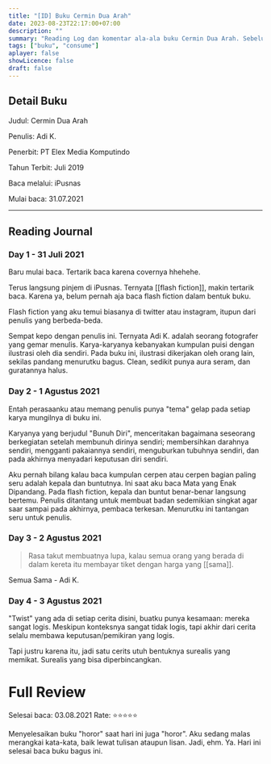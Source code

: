 ```yaml
---
title: "[ID] Buku Cermin Dua Arah"
date: 2023-08-23T22:17:00+07:00
description: "" 
summary: "Reading Log dan komentar ala-ala buku Cermin Dua Arah. Sebelumnya pernah aku post di twitter dan blog satunya."
tags: ["buku", "consume"]
aplayer: false
showLicence: false
draft: false
---
```


## Detail Buku

Judul: Cermin Dua Arah

Penulis: Adi K.

Penerbit: PT Elex Media Komputindo

Tahun Terbit: Juli 2019

Baca melalui: iPusnas

Mulai baca: 31.07.2021

---
## Reading Journal
### Day 1 - 31 Juli 2021

Baru mulai baca. Tertarik baca karena covernya hhehehe.

Terus langsung pinjem di iPusnas. Ternyata [[flash fiction]], makin tertarik baca. Karena ya, belum pernah aja baca flash fiction dalam bentuk buku.

Flash fiction yang aku temui biasanya di twitter atau instagram, itupun dari penulis yang berbeda-beda.

Sempat kepo dengan penulis ini. Ternyata Adi K. adalah seorang fotografer yang gemar menulis. Karya-karyanya kebanyakan kumpulan puisi dengan ilustrasi oleh dia sendiri.
Pada buku ini, ilustrasi dikerjakan oleh orang lain, sekilas pandang menurutku bagus. Clean, sedikit punya aura seram, dan guratannya halus.

### Day 2 - 1 Agustus 2021

Entah perasaanku atau memang penulis punya "tema" gelap pada setiap karya mungilnya di buku ini. 

Karyanya yang berjudul "Bunuh Diri", menceritakan bagaimana seseorang berkegiatan setelah membunuh dirinya sendiri; membersihkan darahnya sendiri, mengganti pakaiannya sendiri, menguburkan tubuhnya sendiri, dan pada akhirnya menyadari keputusan diri sendiri.

Aku pernah bilang kalau baca kumpulan cerpen atau cerpen bagian paling seru adalah kepala dan buntutnya. Ini saat aku baca Mata yang Enak Dipandang. Pada flash fiction, kepala dan buntut benar-benar langsung bertemu. Penulis ditantang untuk membuat badan sedemikian singkat agar saar sampai pada akhirnya, pembaca terkesan. Menurutku ini tantangan seru untuk penulis.

### Day 3 - 2 Agustus 2021

> Rasa takut membuatnya lupa, kalau semua orang yang berada di dalam kereta itu membayar tiket dengan harga yang [[sama]].

Semua Sama - Adi K.

### Day 4 - 3 Agustus 2021

"Twist" yang ada di setiap cerita disini, buatku punya kesamaan: mereka sangat logis. Meskipun konteksnya sangat tidak logis, tapi akhir dari cerita selalu membawa keputusan/pemikiran yang logis. 

Tapi justru karena itu, jadi satu cerits utuh bentuknya surealis yang memikat. Surealis yang bisa diperbincangkan.

# Full Review
Selesai baca: 03.08.2021
Rate: ⭐⭐⭐⭐⭐

Menyelesaikan buku "horor" saat hari ini juga "horor". Aku sedang malas merangkai kata-kata, baik lewat tulisan ataupun lisan. Jadi, ehm. Ya. Hari ini selesai baca buku bagus ini.

